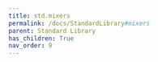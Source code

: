 ```yaml
---
title: std.mixers
permalink: /docs/StandardLibrary#mixers
parent: Standard Library
has_children: True
nav_order: 9
---
```

